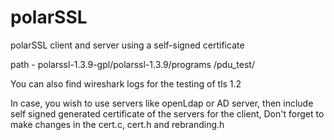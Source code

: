# polarSSL
polarSSL client and server using a self-signed certificate

path - polarssl-1.3.9-gpl/polarssl-1.3.9/programs
/pdu_test/

You can also find wireshark logs for the testing of tls 1.2

In case, you wish to use servers like openLdap or AD server, then include self signed generated certificate of the servers for the client, Don't forget to make changes in the cert.c, cert.h and rebranding.h
